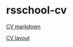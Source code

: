 # rsschool-cv



[CV markdown ](https://sagams.github.io/rsschool-cv/cv)

[CV layout ](https://sagams.github.io/rsschool-cv/)